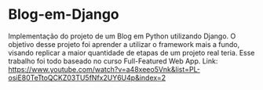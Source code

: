 # Blog-em-Django
Implementação do projeto de um Blog em Python utilizando Django. O objetivo desse projeto foi aprender a utilizar o framework mais a fundo, visando replicar a maior quantidade de etapas de um projeto real teria.
Esse trabalho foi todo baseado no curso Full-Featured Web App.
Link: https://www.youtube.com/watch?v=a48xeeo5Vnk&list=PL-osiE80TeTtoQCKZ03TU5fNfx2UY6U4p&index=2


